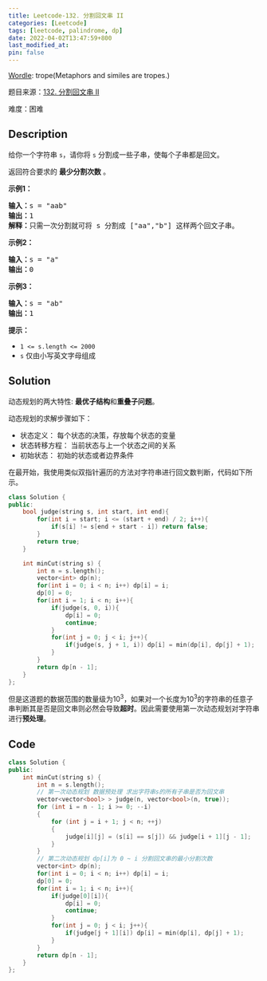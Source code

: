 ```yaml
---
title: Leetcode-132. 分割回文串 II
categories: [Leetcode]
tags: [leetcode, palindrome, dp]
date: 2022-04-02T13:47:59+800
last_modified_at: 
pin: false
---
```


[Wordle](https://www.nytimes.com/games/wordle/index.html): trope(Metaphors and similes are tropes.)

题目来源：[132. 分割回文串 II](https://leetcode-cn.com/problems/palindrome-partitioning-ii/)

难度：困难

## Description

给你一个字符串 `s`，请你将 `s` 分割成一些子串，使每个子串都是回文。

返回符合要求的 **最少分割次数** 。


**示例1：**

<pre>
<strong>输入：</strong>s = "aab"
<strong>输出：</strong>1
<strong>解释：</strong>只需一次分割就可将 s 分割成 ["aa","b"] 这样两个回文子串。
</pre>

**示例2：**

<pre>
<strong>输入：</strong>s = "a"
<strong>输出：</strong>0
</pre>

**示例3：**

<pre>
<strong>输入：</strong>s = "ab"
<strong>输出：</strong>1
</pre>

**提示：**

- `1 <= s.length <= 2000`
- `s` 仅由小写英文字母组成


## Solution

动态规划的两大特性: **最优子结构**和**重叠子问题**。

动态规划的求解步骤如下：

- 状态定义： 每个状态的决策，存放每个状态的变量
- 状态转移方程： 当前状态与上一个状态之间的关系
- 初始状态： 初始的状态或者边界条件


在最开始，我使用类似双指针遍历的方法对字符串进行回文数判断，代码如下所示。

```c++
class Solution {
public:
    bool judge(string s, int start, int end){                               // 双指针遍历
        for(int i = start; i <= (start + end) / 2; i++){
            if(s[i] != s[end + start - i]) return false;
        }
        return true;
    }

    int minCut(string s) {
        int n = s.length();
        vector<int> dp(n);
        for(int i = 0; i < n; i++) dp[i] = i;
        dp[0] = 0;
        for(int i = 1; i < n; i++){
            if(judge(s, 0, i)){
                dp[i] = 0;
                continue;
            }
            for(int j = 0; j < i; j++){
                if(judge(s, j + 1, i)) dp[i] = min(dp[i], dp[j] + 1);       // 相当于三重的循环，复杂度为O(n^3)
            }
        }
        return dp[n - 1];
    }
};
```

但是这道题的数据范围的数量级为10<sup>3</sup>，如果对一个长度为10<sup>3</sup>的字符串的任意子串判断其是否是回文串则必然会导致**超时**。因此需要使用第一次动态规划对字符串进行**预处理**。


## Code
```c++
class Solution {
public:
    int minCut(string s) {
        int n = s.length();
        // 第一次动态规划 数据预处理 求出字符串s的所有子串是否为回文串
        vector<vector<bool> > judge(n, vector<bool>(n, true));
        for (int i = n - 1; i >= 0; --i)
        {
            for (int j = i + 1; j < n; ++j)
            {
                judge[i][j] = (s[i] == s[j]) && judge[i + 1][j - 1];
            }
        }
        // 第二次动态规划 dp[i]为 0 ~ i 分割回文串的最小分割次数
        vector<int> dp(n);
        for(int i = 0; i < n; i++) dp[i] = i;
        dp[0] = 0;
        for(int i = 1; i < n; i++){
            if(judge[0][i]){
                dp[i] = 0;
                continue;
            }
            for(int j = 0; j < i; j++){
                if(judge[j + 1][i]) dp[i] = min(dp[i], dp[j] + 1);
            }
        }
        return dp[n - 1];
    }
};
```
